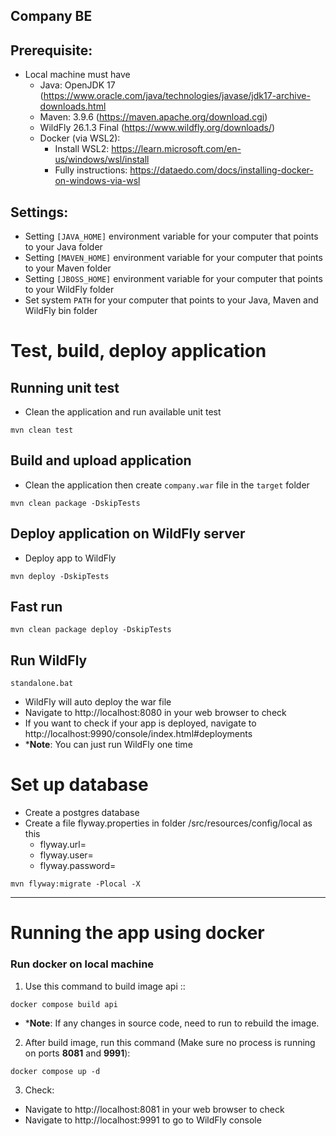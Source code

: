 ## Company BE 

## Prerequisite:
* Local machine must have
  * Java: OpenJDK 17 (https://www.oracle.com/java/technologies/javase/jdk17-archive-downloads.html
  * Maven: 3.9.6 (https://maven.apache.org/download.cgi)
  * WildFly 26.1.3 Final (https://www.wildfly.org/downloads/)
  * Docker (via WSL2):
    * Install WSL2: https://learn.microsoft.com/en-us/windows/wsl/install
    * Fully instructions: https://dataedo.com/docs/installing-docker-on-windows-via-wsl 

## Settings:
- Setting `[JAVA_HOME]` environment variable for your computer that points to your Java folder
- Setting `[MAVEN_HOME]` environment variable for your computer that points to your Maven folder
- Setting `[JBOSS_HOME]` environment variable for your computer that points to your WildFly folder
- Set system `PATH` for your computer that points to your Java, Maven and WildFly bin folder

# Test, build, deploy application
## Running unit test
- Clean the application and run available unit test 
```shell
mvn clean test
```
## Build and upload application
- Clean the application then create `company.war` file in the `target` folder
```shell
mvn clean package -DskipTests
```
## Deploy application on WildFly server
- Deploy app to WildFly
```shell
mvn deploy -DskipTests
```

## Fast run
```shell
mvn clean package deploy -DskipTests
```

## Run WildFly
```shell
standalone.bat
```
- WildFly will auto deploy the war file
- Navigate to http://localhost:8080 in your web browser to check
- If you want to check if your app is deployed, navigate to http://localhost:9990/console/index.html#deployments
- ***Note**: You can just run WildFly one time

# Set up database
- Create a postgres database
- Create a file flyway.properties in folder /src/resources/config/local as this
  - flyway.url=
  - flyway.user=
  - flyway.password=
```shell
mvn flyway:migrate -Plocal -X
```

***
# Running the app using docker 

### Run docker on local machine

1. Use this command to build image api ::
```shell
docker compose build api
```
- ***Note**: If any changes in source code, need to run to rebuild the image.

2. After build image, run this command (Make sure no process is running on ports **8081** and **9991**):
```shell
docker compose up -d
```
3. Check:
  * Navigate to http://localhost:8081 in your web browser to check
  * Navigate to http://localhost:9991 to go to WildFly console
